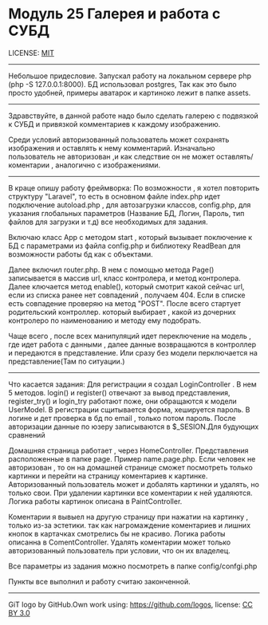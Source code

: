 # Модуль 25 Галерея и работа  с СУБД

LICENSE: [MIT](./license.md)


----------------------------------------
Небольшое придесловие. Запускал работу на локальном сервере php (php -S 127.0.0.1:8000). БД использовал postgres, Так как это было просто удобней, примеры аватарок и картиноко лежит в папке assets.  
_______________________________________________________

Здравствуйте, в данной работе надо было сделать галерею с подвязкой к СУБД и привязкой комментариев к каждому изображению. 

Среди условий авторизованный пользователь может сохранять изображения и оставлять к нему комментарий. Изначально пользователь не авторизован ,и как следствие он не может оставлять/коментарии , аналогично с изображениями. 

-------------------------------------------
В краце опишу работу фреймворка:
По возможности , я хотел повторить структуру "Laravel", то есть в основном файле index.php идет подключение autoload.php , для автозагрузки классов, config.php, для указания глобальных параметров (Название БД, Логин, Пароль, тип файлов для загрузки и т.д) все необходимых для задания.

Включаю класс App  с методом start , который вызывает поключение к БД с параметрами из файла config.php и библиотеку ReadBean для возможности работы бд как с объектами.

Далее включил router.php. В нем с помощью метода Page() записывается в массив url, класс контролера, и метод контролера.
Далее ключается метод enable(), который смотрит какой сейчас url, если из списка ранее нет совпадений , получаем 404. Если в списке есть совпадение проверяю на метод "POST". После всего стартует родительский контроллер. который выбирает , какой из дочерних контролеро по наименованию и методу ему подобрать.
    
Чаще всего , после всех манипуляций идет переключение на модель , где идет работа с данными , далее данные возвращаются в контроллер и передаются в представление. Или сразу без модели перключается на представление(Там по ситуации.) 
_______________________________________________________

Что касается задания:
Для регистрации я создал LoginController . В нем 5 методов. login() и register() отвечают за вывод представления, register_try() и login_try работают поже, они обращаются к модели UserModel. В регистрации сщитывается форма, хешируется пароль. В логине и дет проверка в бд по email , только потом пароль. После авторизации данные по юзеру записываются в $_SESION.Для будующих сравнений

Домашняя страница работает , через HomeController. Представления расположенные в папке page. Пример name.page.php. Если человек не авторизован , то он на домашней странице сможет посмотреть только картинки и перейти на страницу коментариев к картинке. Авторизованный пользователь может и добалять картинки и удалять, но только свои. При удалении картинки все коментарии к ней удаляются. Логика работы картинок описана в PaintController.

Коментарии я вывыел на другую страницу при нажатии на картинку , только из-за эстетики. так как нагромаждение коментариев и лишних кнопок в картачках смотрелись бы не красиво. Логика работы описанна в ComentController. Удалять коментарии может только авторизованный пользователь при условии, что он их владелец.

Все параметры из задания можно посмотреть в папке config/confgi.php

Пункты все выполнил и работу считаю законченной.


---

GiT logo by GitHub.Own work using: https://github.com/logos, 
license: [CC BY 3.0](https://creativecommons.org/licenses/by/3.0/deed.ru)